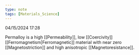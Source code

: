 ```yaml
---
type: note
tags: [Materials_Science]
---
```

04/15/2024 17:28

  

Permalloy is a high [[Permeability]], low [[Coercivity]] [[Ferromagnetism|Ferromagnetic]] material with near zero [[Magnetostriction]] and high anisotropic [[Magnetoresistance]]. 